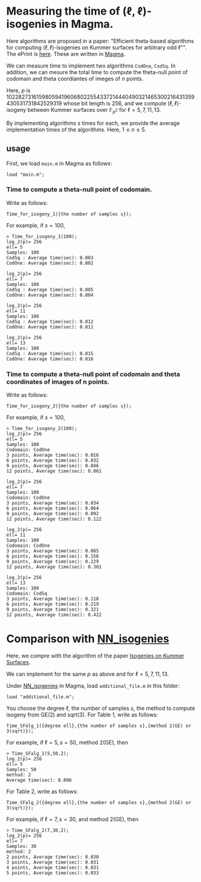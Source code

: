 # Measuring the time of $(\ell,\ell)$-isogenies in Magma.


Here algorithms are proposed in a paper: "Efficient theta-based algorithms for computing $(\ell,\ell)$-isogenies on Kummer surfaces for arbitrary odd $\ell$"". The ePrint is [here](https://eprint.iacr.org/2024/1519). 
These are written in [Magma](http://magma.maths.usyd.edu.au/magma/).


We can measure time to implement two algorithms $\mathtt{CodOne}$, $\mathtt{CodSq}$.
In addition, we can mesure the total time to compute the theta-null point of codomain and theta coordiantes of imeges of $n$ points.

Here, $p$ is 102282731615980594196068022554337214440490321465300216431359430531731842529319 whose bit length is 256, 
and we compute $(\ell,\ell)$-isogeny between Kummer surfaces over $\mathbb{F}_{p^2}$ for $\ell=5,7,11,13$.


By implementing algorithms $s$ times for each, we provide the average implementation times of the algorithms. Here, $1\le n\le 5$. 

## usage

First, we load ```main.m```  in Magma as follows:
```
load "main.m";
```

### Time to compute a theta-null point of codomain.

Write as follows:
```
Time_for_isogeny_1({the number of samples s});
```
For example, if $s=100$,  
```
> Time_for_isogeny_1(100);
log_2(p)= 256
ell= 5
Samples: 100
CodSq : Average time(sec): 0.003
CodOne: Average time(sec): 0.002

log_2(p)= 256
ell= 7
Samples: 100
CodSq : Average time(sec): 0.005
CodOne: Average time(sec): 0.004

log_2(p)= 256
ell= 11
Samples: 100
CodSq : Average time(sec): 0.012
CodOne: Average time(sec): 0.011

log_2(p)= 256
ell= 13
Samples: 100
CodSq : Average time(sec): 0.015
CodOne: Average time(sec): 0.016
```
### Time to compute a theta-null point of codomain and theta coordinates of images of n points.

Write as follows:
```
Time_for_isogeny_2({the number of samples s});
```

For example, if $s=100$, 
```
> Time_for_isogeny_2(100); 
log_2(p)= 256
ell= 5
Samples: 100
Codomain: CodOne
3 points, Average time(sec): 0.016
6 points, Average time(sec): 0.032
9 points, Average time(sec): 0.046
12 points, Average time(sec): 0.061

log_2(p)= 256
ell= 7
Samples: 100
Codomain: CodOne
3 points, Average time(sec): 0.034
6 points, Average time(sec): 0.064
9 points, Average time(sec): 0.092
12 points, Average time(sec): 0.122

log_2(p)= 256
ell= 11
Samples: 100
Codomain: CodOne
3 points, Average time(sec): 0.085
6 points, Average time(sec): 0.156
9 points, Average time(sec): 0.229
12 points, Average time(sec): 0.301

log_2(p)= 256
ell= 13
Samples: 100
Codomain: CodSq
3 points, Average time(sec): 0.118
6 points, Average time(sec): 0.219
9 points, Average time(sec): 0.321
12 points, Average time(sec): 0.422
```



# Comparison with  [NN_isogenies](https://github.com/mariascrs/NN_isogenies)

Here, we compre with the algorithm of the paper [Isogenies on Kummer Surfaces](https://arxiv.org/abs/2409.14819).

We can implement for the same $p$ as above and for $\ell=5,7,11,13$.

Under [NN_isogenies](https://github.com/mariascrs/NN_isogenies)  in Magma, load  ```additional_file.m``` in this folder: 
```
load "additional_file.m";
```

You choose the degree $\ell$, the number of samples $s$, the method to compute isogeny from GE(2) and sqrt(3).
For Table 1, write as follows: 

```
Time_SFalg_1({degree ell},{the number of samples s},{method 2(GE) or 3(sqrt)});
```
For example, if $\ell=5, s=50$, method 2(GE), then
```
> Time_SFalg_1(5,50,2);
log_2(p)= 256
ell= 5
Samples: 50
method: 2
Average time(sec): 0.006
```

For Table 2, write as follows: 
```
Time_SFalg_2({degree ell},{the number of samples s},{method 2(GE) or 3(sqrt)});
```

For example, if $\ell=7, s=30$, and method 2(GE), then

```
> Time_SFalg_2(7,30,2);
log_2(p)= 256
ell= 7
Samples: 30
method: 2
2 points, Average time(sec): 0.030
3 points, Average time(sec): 0.031
4 points, Average time(sec): 0.031
5 points, Average time(sec): 0.033

```
